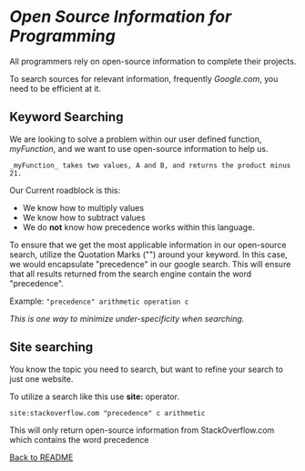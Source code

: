 # _Open Source Information for Programming_

All programmers rely on open-source information to complete their projects.

To search sources for relevant information, frequently _Google.com_, you need to be efficient at it.

## Keyword Searching

We are looking to solve a problem within our user defined function, _myFunction_, and we want to use open-source information to help us.

```_myFunction_ takes two values, A and B, and returns the product minus 21. ```

Our Current roadblock is this:
- We know how to multiply values
- We know how to subtract values
- We do **not** know how precedence works within this language.

To ensure that we get the most applicable information in our open-source search, utilize the Quotation Marks ("") around your keyword. 
In this case, we would encapsulate "precedence" in our google search. This will ensure that all results returned from the search engine contain the word "precedence".

Example:
```"precedence" arithmetic operation c```

_This is one way to minimize under-specificity when searching._

## Site searching

You know the topic you need to search, but want to refine your search to just one website.

To utilize a search like this use **site:** operator.

```site:stackoverflow.com "precedence" c arithmetic```

This will only return open-source information from StackOverflow.com which contains the word precedence

[Back to README](README.md)